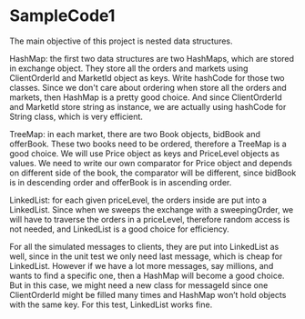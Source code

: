 # SampleCode1
The main objective of this project is nested data structures. 

HashMap: the first two data structures are two HashMaps, which are stored in exchange object. They store all the orders and markets using ClientOrderId and MarketId object as keys. Write hashCode for those two classes. Since we don't care about ordering when store all the orders and markets, then HashMap is a pretty good choice. And since ClientOrderId and MarketId store string as instance, we are actually using hashCode for String class, which is very efficient.

TreeMap: in each market, there are two Book objects, bidBook and offerBook. These two books need to be ordered, therefore a TreeMap is a good choice. We will use Price object as keys and PriceLevel objects as values. We need to write our own comparator for Price object and depends on different side of the book, the comparator will be different, since bidBook is in descending order and offerBook is in ascending order.

LinkedList: for each given priceLevel, the orders inside are put into a LinkedList. Since when we sweeps the exchange with a sweepingOrder, we will have to traverse the orders in a priceLevel, therefore random access is not needed, and LinkedList is a good choice for efficiency.

For all the simulated messages to clients, they are put into LinkedList as well, since in the unit test we only need last message, which is cheap for LinkedList. However if we have a lot more messages, say millions, and wants to find a specific one, then a HashMap will become a good choice. But in this case, we might need a new class for messageId since one ClientOrderId might be filled many times and HashMap won’t hold objects with the same key. For this test, LinkedList works fine.
